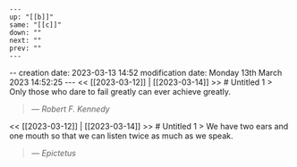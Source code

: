 ```
---
up: "[[b]]"
same: "[[c]]"
down: ""
next: ""
prev: ""
---
```





-- creation date: 2023-03-13 14:52 modification date: Monday 13th March 2023 14:52:25 --- << [[2023-03-12]] | [[2023-03-14]] >> # Untitled 1 > Only those who dare to fail greatly can ever achieve greatly.
> — <cite>Robert F. Kennedy</cite>



<< [[2023-03-12]] | [[2023-03-14]] >> # Untitled 1 > We have two ears and one mouth so that we can listen twice as much as we speak.
> — <cite>Epictetus</cite>
